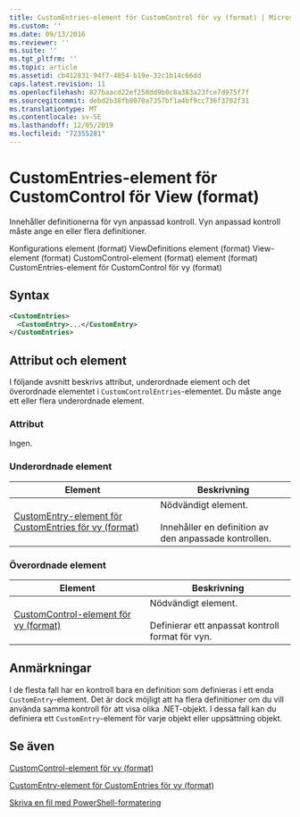 ```yaml
---
title: CustomEntries-element för CustomControl för vy (format) | Microsoft Docs
ms.custom: ''
ms.date: 09/13/2016
ms.reviewer: ''
ms.suite: ''
ms.tgt_pltfrm: ''
ms.topic: article
ms.assetid: cb412831-94f7-4054-b19e-32c1b14c66dd
caps.latest.revision: 11
ms.openlocfilehash: 827baacd22ef258dd9b0c8a383a23fce7d975f7f
ms.sourcegitcommit: debd2b38fb8070a7357bf1a4bf9cc736f3702f31
ms.translationtype: MT
ms.contentlocale: sv-SE
ms.lasthandoff: 12/05/2019
ms.locfileid: "72355281"
---
```

# <a name="customentries-element-for-customcontrol-for-view-format"></a>CustomEntries-element för CustomControl för View (format)

Innehåller definitionerna för vyn anpassad kontroll. Vyn anpassad kontroll måste ange en eller flera definitioner.

Konfigurations element (format) ViewDefinitions element (format) View-element (format) CustomControl-element (format) element (format) CustomEntries-element för CustomControl för vy (format)

## <a name="syntax"></a>Syntax

```xml
<CustomEntries>
  <CustomEntry>...</CustomEntry>
</CustomEntries>
```

## <a name="attributes-and-elements"></a>Attribut och element

I följande avsnitt beskrivs attribut, underordnade element och det överordnade elementet i `CustomControlEntries`-elementet. Du måste ange ett eller flera underordnade element.

### <a name="attributes"></a>Attribut

Ingen.

### <a name="child-elements"></a>Underordnade element

|Element|Beskrivning|
|-------------|-----------------|
|[CustomEntry-element för CustomEntries för vy (format)](./customentry-element-for-customentries-for-customcontrol-for-view-format.md)|Nödvändigt element.<br /><br /> Innehåller en definition av den anpassade kontrollen.|

### <a name="parent-elements"></a>Överordnade element

|Element|Beskrivning|
|-------------|-----------------|
|[CustomControl-element för vy (format)](./customcontrol-element-for-view-format.md)|Nödvändigt element.<br /><br /> Definierar ett anpassat kontroll format för vyn.|

## <a name="remarks"></a>Anmärkningar

I de flesta fall har en kontroll bara en definition som definieras i ett enda `CustomEntry`-element. Det är dock möjligt att ha flera definitioner om du vill använda samma kontroll för att visa olika .NET-objekt. I dessa fall kan du definiera ett `CustomEntry`-element för varje objekt eller uppsättning objekt.

## <a name="see-also"></a>Se även

[CustomControl-element för vy (format)](./customcontrol-element-for-view-format.md)

[CustomEntry-element för CustomEntries för vy (format)](./customentry-element-for-customentries-for-customcontrol-for-view-format.md)

[Skriva en fil med PowerShell-formatering](./writing-a-powershell-formatting-file.md)
